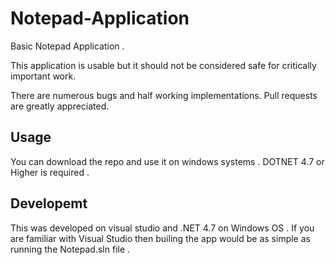 # Notepad-Application

Basic Notepad Application . 

This application  is usable but it should not be considered safe for critically important work.

There are numerous bugs and half working implementations. Pull requests are greatly appreciated.

## Usage 

You can download the repo and use it on windows systems . DOTNET 4.7 or Higher is required .

## Developemt

This was developed on visual studio and .NET 4.7 on Windows OS . If you are familiar with Visual Studio then builing the app would be as simple as running the Notepad.sln
file .
